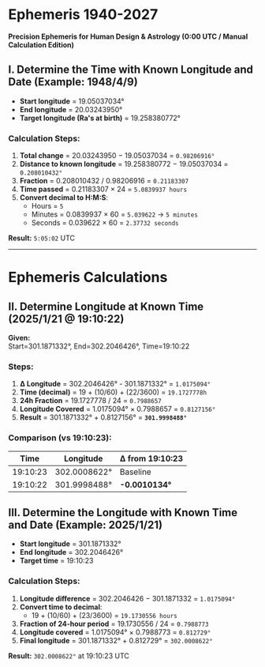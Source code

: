 # Ephemeris 1940-2027  
**Precision Ephemeris for Human Design & Astrology (0:00 UTC / Manual Calculation Edition)**

## I. Determine the Time with Known Longitude and Date (Example: 1948/4/9)
- **Start longitude** = 19.05037034°
- **End longitude** = 20.03243950°
- **Target longitude (Ra's at birth)** = 19.258380772°

### Calculation Steps:
1. **Total change** = 20.03243950 − 19.05037034 = `0.98206916°`
2. **Distance to known longitude** = 19.258380772 − 19.05037034 = `0.208010432°`
3. **Fraction** = 0.208010432 / 0.98206916 = `0.21183307`
4. **Time passed** = 0.21183307 × 24 = `5.0839937 hours`
5. **Convert decimal to H:M:S**:
   - Hours = `5`
   - Minutes = 0.0839937 × 60 = `5.039622` → `5 minutes`
   - Seconds = 0.039622 × 60 = `2.37732 seconds`
   
**Result:** `5:05:02` UTC

---
# Ephemeris Calculations

## II. Determine Longitude at Known Time (2025/1/21 @ 19:10:22)
**Given:**  
Start=301.1871332°, End=302.2046426°, Time=19:10:22  

### Steps:
1. **Δ Longitude** = 302.2046426° - 301.1871332° = `1.0175094°`  
2. **Time (decimal)** = 19 + (10/60) + (22/3600) = `19.1727778h`  
3. **24h Fraction** = 19.1727778 / 24 = `0.7988657`  
4. **Longitude Covered** = 1.0175094° × 0.7988657 = `0.8127156°`  
5. **Result** = 301.1871332° + 0.8127156° = **`301.9998488°`**  

### Comparison (vs 19:10:23):
| Time     | Longitude      | Δ from 19:10:23 |  
|----------|----------------|------------------|  
| 19:10:23 | 302.0008622°   | Baseline         |  
| 19:10:22 | 301.9998488°   | **-0.0010134°**  |  

## III. Determine the Longitude with Known Time and Date (Example: 2025/1/21)
- **Start longitude** = 301.1871332°
- **End longitude** = 302.2046426°
- **Target time** = 19:10:23

### Calculation Steps:
1. **Longitude difference** = 302.2046426 − 301.1871332 = `1.0175094°`
2. **Convert time to decimal**:
   - 19 + (10/60) + (23/3600) = `19.1730556 hours`
3. **Fraction of 24-hour period** = 19.1730556 / 24 = `0.7988773`
4. **Longitude covered** = 1.0175094° × 0.7988773 = `0.812729°`
5. **Final longitude** = 301.1871332° + 0.812729° = `302.0008622°`

**Result:** `302.0008622°` at 19:10:23 UTC

